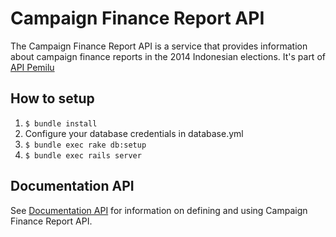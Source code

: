 # Campaign Finance Report API

The Campaign Finance Report API is a service that provides information about campaign finance reports in the 2014 Indonesian elections. It's part of [API Pemilu](http://developer.pemiluapi.org/)

## How to setup

1. `$ bundle install`
2. Configure your database credentials in database.yml
2. `$ bundle exec rake db:setup`
3. `$ bundle exec rails server`

## Documentation API
See [Documentation API](http://docs.laporandanakampanyeapi.apiary.io/) for information on defining and using Campaign Finance Report API.
